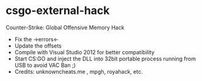 # csgo-external-hack
Counter-Strike: Global Offensive Memory Hack

- Fix the ->errors<-
- Update the offsets
- Compile with Visual Studio 2012 for better compatibility
- Start CS:GO and inject the DLL into 32bit portable process running from USB to avoid VAC Ban ;)
- Credits: unknowncheats.me , mpgh, royahack, etc.
